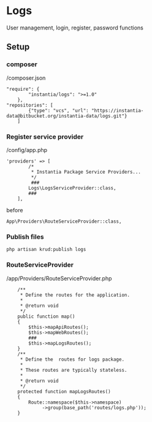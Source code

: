 # Logs
User management, login, register, password functions
## Setup
### composer
/composer.json
```
"require": {
        "instantia/logs": ">=1.0"
    },
"repositories": [
        {"type": "vcs", "url": "https://instantia-data@bitbucket.org/instantia-data/logs.git"}
    ]
```
### Register service provider
/config/app.php
```
'providers' => [   
        /*
         * Instantia Package Service Providers...
         */
		 ###
        Logs\LogsServiceProvider::class,
		###
    ],
```
before
```
App\Providers\RouteServiceProvider::class,
```
### Publish files
```
php artisan krud:publish logs

```
### RouteServiceProvider
/app/Providers/RouteServiceProvider.php
```
    /**
     * Define the routes for the application.
     *
     * @return void
     */
    public function map()
    {
        $this->mapApiRoutes();
        $this->mapWebRoutes();
		###
        $this->mapLogsRoutes();
    }
    /**
     * Define the  routes for logs package.
     *
     * These routes are typically stateless.
     *
     * @return void
     */
    protected function mapLogsRoutes()
    {
        Route::namespace($this->namespace)
             ->group(base_path('routes/logs.php'));
    }
```